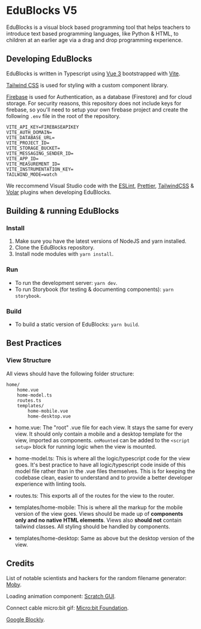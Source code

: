 # EduBlocks V5 

EduBlocks is a visual block based programming tool that helps teachers to introduce text based programming languages, like Python & HTML, to children at an earlier age via a drag and drop programming experience.

## Developing EduBlocks
EduBlocks is written in Typescript using [Vue 3](https://vuejs.org/) bootstrapped with [Vite](https://vitejs.dev/). 

[Tailwind CSS](https://tailwindcss.com/) is used for styling with a custom component library.

[Firebase](https://firebase.google.com/) is used for Authentication, as a database (Firestore) and for cloud storage. For security reasons, this repository does not include keys for firebase, so you'll need to setup your own firebase project and create the following `.env` file in the root of the repository.

```
VITE_API_KEY=FIREBASEAPIKEY
VITE_AUTH_DOMAIN=
VITE_DATABASE_URL=
VITE_PROJECT_ID=
VITE_STORAGE_BUCKET=
VITE_MESSAGING_SENDER_ID=
VITE_APP_ID=
VITE_MEASUREMENT_ID=
VITE_INSTRUMENTATION_KEY=
TAILWIND_MODE=watch
```
We reccommend Visual Studio code with the [ESLint](https://marketplace.visualstudio.com/items?itemName=dbaeumer.vscode-eslint), [Prettier](https://marketplace.visualstudio.com/items?itemName=esbenp.prettier-vscode), [TailwindCSS](https://marketplace.visualstudio.com/items?itemName=bradlc.vscode-tailwindcss) & [Volar](https://marketplace.visualstudio.com/items?itemName=Vue.volar) plugins when developing EduBlocks.

## Building & running EduBlocks

### Install

1. Make sure you have the latest versions of NodeJS and yarn installed.
2. Clone the EduBlocks repository.
3. Install node modules with `yarn install`.

### Run

- To run the development server: `yarn dev`.
- To run Storybook (for testing & documenting components): `yarn storybook`.

### Build

- To build a static version of EduBlocks: `yarn build`.

## Best Practices

### View Structure

All views should have the following folder structure:

```
home/
    home.vue 
    home-model.ts
    routes.ts
    templates/
        home-mobile.vue
        home-desktop.vue
```
- home.vue: The "root" .vue file for each view. It stays the same for every view. It should only contain a mobile and a desktop template for the view, imported as components. `onMounted` can be added to the `<script setup>` block for running logic when the view is mounted.

- home-model.ts: This is where all the logic/typescript code for the view goes. It's best practice to have all logic/typescript code inside of this model file rather than in the .vue files themselves. This is for keeping the codebase clean, easier to understand and to provide a better developer experience with linting tools.

- routes.ts: This exports all of the routes for the view to the router.

- templates/home-mobile: This is where all the markup for the mobile version of the view goes. Views should be made up of **components only and no native HTML elements**. Views also **should not** contain tailwind classes. All styling should be handled by components.

- templates/home-desktop: Same as above but the desktop version of the view.

## Credits

List of notable scientists and hackers for the random filename generator: [Moby](https://github.com/moby/moby).

Loading animation component: [Scratch GUI](https://github.com/LLK/scratch-gui).

Connect cable micro:bit gif: [Micro:bit Foundation](https://microbit.org).

[Google Blockly](https://developers.google.com/blockly).